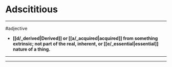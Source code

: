 # Adscititious
---
#adjective
- **[[d/_derived|Derived]] or [[a/_acquired|acquired]] from something extrinsic; not part of the real, inherent, or [[e/_essential|essential]] nature of a thing.**
---
---
